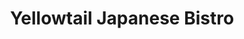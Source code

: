 ---
layout: place
title: "Yellowtail Japanese Bistro"
permalink: /new-jersey/fairfield/yellowtail-japanese-bistro.html
stateAbbr: NJ
stateName: New Jersey
cityName: Fairfield
seo:
  name: "Yellowtail Japanese Bistro"
  type: Restaurant
  links: null
description: "Yellowtail Japanese Bistro serves delicious sushi in Fairfield, New Jersey. Try fresh Japanese dishes for a great dining experience. Available for takeout, delivery, lunch, and dinner."
place_id: ChIJST_7qbUBw4kRSbAAxq05Yuo
photos:
  - name: >-
      places/ChIJST_7qbUBw4kRSbAAxq05Yuo/photos/AeeoHcLVHQJus8cEdDHe9_Sl_8lVeOnyG0kPpPAKYDUVUF4cdCaRTVnCrOs-HX0I_sGf7jEOkUXJSNe31t2squAoxC6o81fpByviSqnNPzMjlfkFyAhvDQffkgI0gY8ZdMoN1t_i9a9P1Guv_atGiytCsFUCsTkV2Z1ZQIujiE84P_146Tg05t0Q3DJ5E2HkJiij_ykixdh_0JcbIB7PHSkdxXhXpwjS056goZRn5UOinamsGei-lSVGMUWjuupRDfYOVjNvTKGHPuuzVnAQWizkn5VDHNX3YCP1hLCc3JeqszuOQw
    widthPx: 3024
    heightPx: 3292
    authorAttributions:
      - displayName: Yellowtail Japanese Bistro
        uri: https://maps.google.com/maps/contrib/114680126959944978804
        photoUri: >-
          https://lh3.googleusercontent.com/a-/ALV-UjWkl61ObNR3MECGGVdpeFpn80bx8Z-mfRfpNoIU2rGjH0yW6lX6=s100-p-k-no-mo
    flagContentUri: >-
      https://www.google.com/local/imagery/report/?cb_client=maps_api_places.places_api&image_key=!1e10!2sAF1QipOaFOJCIh7o1IHxvNry-fD2mFzbScTl_LlSf_7l&hl=en-US
    googleMapsUri: >-
      https://www.google.com/maps/place//data=!3m4!1e2!3m2!1sAF1QipOaFOJCIh7o1IHxvNry-fD2mFzbScTl_LlSf_7l!2e10!4m2!3m1!1s0x89c301b5a9fb3f49:0xea6239adc600b049
  - name: >-
      places/ChIJST_7qbUBw4kRSbAAxq05Yuo/photos/AeeoHcI8TInQ_Tqs-vqDcrmctM1ZMuro5WKnsnMzo9F2eOoPvVvYEVZh0bzMJvVYDOcGB01BzxM_5IWw8mpvMq_jaV_ELbxD_jgRkNK440Zje1pZ84TUj88Z9Bxp6nmZUhoqGa4YQsxognF_a9QDEbpvb4vSXpgUFRgBxY2Stv77njE9T1cT8d-rQv1-k0Z6VuPN7o3D_FBpaAhl0yQlT5Srf2dMNqM06Xjm_7HqdLjgss7B-cp01p9Fdgw8vVU0aEQX1no8SVTR5CRrGc5PWINu5fimYHv3lfo6TiHyi1d0ltx6HA
    widthPx: 3024
    heightPx: 4032
    authorAttributions:
      - displayName: Yellowtail Japanese Bistro
        uri: https://maps.google.com/maps/contrib/114680126959944978804
        photoUri: >-
          https://lh3.googleusercontent.com/a-/ALV-UjWkl61ObNR3MECGGVdpeFpn80bx8Z-mfRfpNoIU2rGjH0yW6lX6=s100-p-k-no-mo
    flagContentUri: >-
      https://www.google.com/local/imagery/report/?cb_client=maps_api_places.places_api&image_key=!1e10!2sAF1QipNaQe87vHBQb36bbQLQszEYsNzN23Hmi1hGhpL6&hl=en-US
    googleMapsUri: >-
      https://www.google.com/maps/place//data=!3m4!1e2!3m2!1sAF1QipNaQe87vHBQb36bbQLQszEYsNzN23Hmi1hGhpL6!2e10!4m2!3m1!1s0x89c301b5a9fb3f49:0xea6239adc600b049
  - name: >-
      places/ChIJST_7qbUBw4kRSbAAxq05Yuo/photos/AeeoHcI4H9b3RA8IAvUEF3c6Z_APZ89sIhQPbGi_xN8HKFl4MITk7c6I7IvulMB8oPFIK_6OE-PeNqT6J7y1SzrPFKhJSIkpY7tr6XJljgZ2Z3MlhZ2iIwsduRpr8FUXuReQL9n2_Hwa8Moy-VwmncW6FCcZxxPaEpNkUqSJR6jMHP8T_ZprXkFtZLeuDiQScVMIQ6M7Dg0KM-_xE5-ZpJiJw2yR8qu60qdZFAJnQeCombHrk0BLTHs9BmLDTLpdBVJYH8q8AOccwuC4Y0t2-yE-yxXMH87AFzVTOgy1yeqw95EFURBE4im1k1wnUM2uf6sPSwWIahhauZcjlj0b4-TErt13dfNjFaMd2Ml55cUja3KVARlC38PhnKJxLMfkaVq6vOjl5LhkPybfvJikxXxBEyTQxcqvWw16NJxQvKSYh4PSF5RQ
    widthPx: 4032
    heightPx: 2268
    authorAttributions:
      - displayName: Alex Jay
        uri: https://maps.google.com/maps/contrib/108218040800314890140
        photoUri: >-
          https://lh3.googleusercontent.com/a-/ALV-UjVIfckFTKgS_NNHhCFyGBgK7QUqUVZxeYOcSDf8hNp-dpI9VZC-yw=s100-p-k-no-mo
    flagContentUri: >-
      https://www.google.com/local/imagery/report/?cb_client=maps_api_places.places_api&image_key=!1e10!2sCIHM0ogKEICAgIC-_Jyl7gE&hl=en-US
    googleMapsUri: >-
      https://www.google.com/maps/place//data=!3m4!1e2!3m2!1sCIHM0ogKEICAgIC-_Jyl7gE!2e10!4m2!3m1!1s0x89c301b5a9fb3f49:0xea6239adc600b049
  - name: >-
      places/ChIJST_7qbUBw4kRSbAAxq05Yuo/photos/AeeoHcJWv3y6jQtLoXpClJeGTiULtj4Py4yxqm4v53v-yxea5BrXuyjj01f7Bp0bZOI7NnhSWgpkFFIOq95MM46rcSH8rKY6PTwocdplF673EAqBX9kTszrg7kUB37HDUZ-ygLyHlIK2mAXn2MePwLjzNPXRna_oQ3KJZvHJNaPlPRJP7RO-CRfEfopbxOdNj6At43Lwf0mU4xoHnv7i8Rud4d7SqU3gUIIzF3Zg4dsiZvFAg6-PlbMmaQ2JH4aRTZr-cVeqrZxVaBTqdUTbtWgs_ePKrmgRnQlL_mbNKOdifqGNadONYAHK-djE5BttM2NJMo7zskM7rmNMjG3N1ssA_NjZWbLwOb3UwvnlXzev7JnxxydjOIUvVwrRDwek2gkkUBp89ZlYk9-BD9utSqRuNxbURX4qkMsuRetZPxFYqaveP1ijnzp9qdRA9LZvErj6
    widthPx: 3818
    heightPx: 1848
    authorAttributions:
      - displayName: Sherry Ng
        uri: https://maps.google.com/maps/contrib/101995147494000305383
        photoUri: >-
          https://lh3.googleusercontent.com/a-/ALV-UjVdRy-QRSHH69lSM6M85O93Tfs6Xzl43tcNKjn1Ye82LnIfVYMgqA=s100-p-k-no-mo
    flagContentUri: >-
      https://www.google.com/local/imagery/report/?cb_client=maps_api_places.places_api&image_key=!1e10!2sCIABIhADycKzCRwc5mfVxgEAAPFe&hl=en-US
    googleMapsUri: >-
      https://www.google.com/maps/place//data=!3m4!1e2!3m2!1sCIABIhADycKzCRwc5mfVxgEAAPFe!2e10!4m2!3m1!1s0x89c301b5a9fb3f49:0xea6239adc600b049
  - name: >-
      places/ChIJST_7qbUBw4kRSbAAxq05Yuo/photos/AeeoHcJTDUx8Awimh2t8nKqW9DuhuRkNlMLGbtVmeeyTxcgrFEbEsV0JqtGmkQMzhcr_RAwGPTO-qKJJkIX-Bj8YRJTX_5gVr32gbnKs6_x7GQSbew7wuMS-_BWftMF7U5goNTGZyyS1mIP3PjQzdWDVBxTvkqQIVtmXWKkF3tfEsOQg74sECt2Yx2LZ6RkjR2iYq7rjysONz7-qhrMzCFkM0BrTHweJY0A-Ue3iGWvOkN_am-BJ_VJQ-poCO7Pvx4lfEALpjba27YgPWPVqIlbVxdUp43sHXT8qkFkeVk-lio3c6mdNzQkrGH5ONovZMSMEX7ErKmh7_l3ueZ1Q1OratGPYjUEOMloBGkSLcIajwpIoO-H5T5j-zkYvZ1t5vaejwxPHJXyHUxoHBTpEe4W985F96_FLG0zbst3Q5q_TQjqQDg
    widthPx: 4032
    heightPx: 3024
    authorAttributions:
      - displayName: Mirian
        uri: https://maps.google.com/maps/contrib/112369422829616589729
        photoUri: >-
          https://lh3.googleusercontent.com/a/ACg8ocJP_sP7xq2MJssStBTHuB6ZCzbC8RElz36gwFVpvwV_ZrIGMcg=s100-p-k-no-mo
    flagContentUri: >-
      https://www.google.com/local/imagery/report/?cb_client=maps_api_places.places_api&image_key=!1e10!2sCIHM0ogKEICAgIDTp5GcKw&hl=en-US
    googleMapsUri: >-
      https://www.google.com/maps/place//data=!3m4!1e2!3m2!1sCIHM0ogKEICAgIDTp5GcKw!2e10!4m2!3m1!1s0x89c301b5a9fb3f49:0xea6239adc600b049
  - name: >-
      places/ChIJST_7qbUBw4kRSbAAxq05Yuo/photos/AeeoHcISrottrH8FKvlS-aUAbQuZ_MiG-aU21ciSPVtVXNwYw-zArlF3AyIXf8ELedAbXp0LPQ3Z6jzW-acf3l4fVAYd3x0mtAmvp8kHX_2ieEcLNmLx81JWhtkSEQQwe9gUKcx1-hHcSj1Qf4G8FvqlRNOUPYhJC6QdiJS8hVA7TmhMkq_7s91zHXlEla-nZ2MQtLaJQTkzJeDGXMjDkHc9pjyMV_PEhfNY9Bs9_x1hXfxQUdFYZJODPs2eC22Cu-vfYR8XWf979BhVwqQVvpk-RC4jWQ-nz9a05-qyPbkAMBJH5x9V_vh5qr9yTU3MZB61_sCKbU4j71wc_ISN4kUrRThSJS34Afcdokt2Btryr6KaEKnl0_K5FwNPhxvJSCPJZI0unUrn8tCRPwwpQ3TZSbRITSQDT_4it9Rbpfg3ARMoh-GT
    widthPx: 4032
    heightPx: 3024
    authorAttributions:
      - displayName: Caitlyn Banzon
        uri: https://maps.google.com/maps/contrib/110764035292217738662
        photoUri: >-
          https://lh3.googleusercontent.com/a-/ALV-UjUf1ot2VP7AXpLHIEPeJP9unlGSI0EhrdQiJsxlpMLTQT4Xot5Z=s100-p-k-no-mo
    flagContentUri: >-
      https://www.google.com/local/imagery/report/?cb_client=maps_api_places.places_api&image_key=!1e10!2sCIHM0ogKEICAgID7ot2v8gE&hl=en-US
    googleMapsUri: >-
      https://www.google.com/maps/place//data=!3m4!1e2!3m2!1sCIHM0ogKEICAgID7ot2v8gE!2e10!4m2!3m1!1s0x89c301b5a9fb3f49:0xea6239adc600b049
  - name: >-
      places/ChIJST_7qbUBw4kRSbAAxq05Yuo/photos/AeeoHcKeVDsJDurvVbH4bttlPr6jSsqy5TZ2PpGV7aU_h7Ii8LcJ-ArY9wIoMK1bXd04bjgL_qRhmGA7Fx_57Hrsv4qiI-jk72nqNJrx1Jfh8c1s5HEzsWi6rT7l-nvtBm0297CPVUAiA0YnXi_4WGl9I7a7tPYtNvizKlGdssiFMb_6XzjNHM0r2_rSZIdbm5z8PG6I4YvTF3Rby84tfHScBE0gsLjIWcSp5iIRnL080b9ylU0EX4Dx4vnmH_YOsJInWVeGB0uNALjdorCXxlRAqKEQsg_r-7BthLAUqNcTuWITzg
    widthPx: 4608
    heightPx: 2592
    authorAttributions:
      - displayName: Yellowtail Japanese Bistro
        uri: https://maps.google.com/maps/contrib/114680126959944978804
        photoUri: >-
          https://lh3.googleusercontent.com/a-/ALV-UjWkl61ObNR3MECGGVdpeFpn80bx8Z-mfRfpNoIU2rGjH0yW6lX6=s100-p-k-no-mo
    flagContentUri: >-
      https://www.google.com/local/imagery/report/?cb_client=maps_api_places.places_api&image_key=!1e10!2sAF1QipMZTQ4Ighx-Cm-qju8UBB2u70t21Da5IA8Wb6Na&hl=en-US
    googleMapsUri: >-
      https://www.google.com/maps/place//data=!3m4!1e2!3m2!1sAF1QipMZTQ4Ighx-Cm-qju8UBB2u70t21Da5IA8Wb6Na!2e10!4m2!3m1!1s0x89c301b5a9fb3f49:0xea6239adc600b049
  - name: >-
      places/ChIJST_7qbUBw4kRSbAAxq05Yuo/photos/AeeoHcK-JGnS4eVTUTnHnR0f2xkOO8w8W2xb4OerVvb9ekFzVfTzingkwd62H2sdNWqUgrENRc7poYwgMen_Vro5f5XWq1aTS2AKgTO83Acza59tJtPd0Tj0vW7OvWspHNA5GRMxWhWfSYvgbbVH-gtnbrKhO9-d0hFuPPK3LPSxGyw7sZsWh2l4DwSVFjX_6ZM00zsx6pCLuXUQvsapnhnmu3Gw00om7quP_zOaw9Am1WGz8NZCIyOB81Ucfgax5Q_aFiQVUwPI_N9aud59jJtpFPFxXaCdpMclMsd7t_txrvO7xtT4Djfh7MTp3xSCYwHjfkAC_jOY3UHfpe2l9qO9rufDmNIN7IBNZVEfJwdCvpouWQOGqi7Lfu2oW0Of1PPCJZTCv44TZGLeEEHUqLlGJcfzWNh6SY9YMzcm-GNSsK-zUw
    widthPx: 3024
    heightPx: 4032
    authorAttributions:
      - displayName: Sonia Azevedo
        uri: https://maps.google.com/maps/contrib/106065646046441283855
        photoUri: >-
          https://lh3.googleusercontent.com/a-/ALV-UjXP2S9XxBRaJB43T1g4mANcl91OG8xb91NS1uti1irp8d5ybhA=s100-p-k-no-mo
    flagContentUri: >-
      https://www.google.com/local/imagery/report/?cb_client=maps_api_places.places_api&image_key=!1e10!2sCIHM0ogKEICAgICv8rbrMw&hl=en-US
    googleMapsUri: >-
      https://www.google.com/maps/place//data=!3m4!1e2!3m2!1sCIHM0ogKEICAgICv8rbrMw!2e10!4m2!3m1!1s0x89c301b5a9fb3f49:0xea6239adc600b049
  - name: >-
      places/ChIJST_7qbUBw4kRSbAAxq05Yuo/photos/AeeoHcJisU5-LZZJj-CNPDsA2T26cl-cYN4GlmxxK6jGEWhLo-iCaSl-g8Tn_tqRWEqeR8uyz-EeJSBrShCGTuHvjFp4-WVnc210rS23x2eyV4SkuOfmCOwwo1wjjTmRGVeiBPsJqB7b2tV7vpyiCoCfVVpGaiuFmV9UBxfwzM2kh80TOW22XFhDDyqa6pZkNEGkk6hvfM7qTQoqKaInoP1rwsytf8W3pWFEbC7H6fabMVVLbyeN5F3zI9sdD8tjO8gXid1VUsrmbOfUoGbTspzEDZkp_-AB6qVGrXlfsY-htT8Ghg
    widthPx: 3024
    heightPx: 4032
    authorAttributions:
      - displayName: Yellowtail Japanese Bistro
        uri: https://maps.google.com/maps/contrib/114680126959944978804
        photoUri: >-
          https://lh3.googleusercontent.com/a-/ALV-UjWkl61ObNR3MECGGVdpeFpn80bx8Z-mfRfpNoIU2rGjH0yW6lX6=s100-p-k-no-mo
    flagContentUri: >-
      https://www.google.com/local/imagery/report/?cb_client=maps_api_places.places_api&image_key=!1e10!2sAF1QipOEUZxFLzwrBAbWx2ZOrYYCiozzccxztwgj_Pck&hl=en-US
    googleMapsUri: >-
      https://www.google.com/maps/place//data=!3m4!1e2!3m2!1sAF1QipOEUZxFLzwrBAbWx2ZOrYYCiozzccxztwgj_Pck!2e10!4m2!3m1!1s0x89c301b5a9fb3f49:0xea6239adc600b049
  - name: >-
      places/ChIJST_7qbUBw4kRSbAAxq05Yuo/photos/AeeoHcKw5lRnZIodEvyPlEAxFGy_GfNJLZowGUJ2ulDKaz9BEu8xdi4xUJSjI393WK2NGLQR2YS4sIrTZPjOY2W21nAKK_stkT2xUVhkHeqs-irz4YDDZHHrbNyLcsMl38Zy2YYF7ThF4QxyqiG5PuyjsoYQIdl7pLFu4GiPvsHN2OPK5HW9LMJBiEgTeexn5aaxMXF5gLzYDdFcsJ2GoGeqRQOu6dQF6HkCdvI-yg_DUs7uAcIhuCnNX7_ucYb0Yn__x1_D6-wSole4uTQ-El4KZNC-F2ZfWqOZwfVho6iDf7G0zgZ-j5JF2_lyNj3JK8fCurb6wtdQjfWbNZooAa9kPb3lp3RuqCvxLDf9kVjfgYaoLAigieyF2XFw7kJCsjiiyeWJqb44KaNeTvFqGL7OVjB0oV6hJ8ANX_urGfgFymjSwE_4
    widthPx: 3024
    heightPx: 4032
    authorAttributions:
      - displayName: Kathleen Andrews
        uri: https://maps.google.com/maps/contrib/113638153271372675302
        photoUri: >-
          https://lh3.googleusercontent.com/a-/ALV-UjXv3a7HJ-eJCN9OLsu4sncIA3b6g9J_NqjJxf7Z1X7FM4vEctWC=s100-p-k-no-mo
    flagContentUri: >-
      https://www.google.com/local/imagery/report/?cb_client=maps_api_places.places_api&image_key=!1e10!2sCIHM0ogKEICAgIDbrNSskwE&hl=en-US
    googleMapsUri: >-
      https://www.google.com/maps/place//data=!3m4!1e2!3m2!1sCIHM0ogKEICAgIDbrNSskwE!2e10!4m2!3m1!1s0x89c301b5a9fb3f49:0xea6239adc600b049
address: 397 US-46 Suite H, Fairfield, NJ 07004, USA
street: 397 US-46 Suite H
city: Fairfield
state: NJ
zip: '07004'
country: USA
neighborhood: null
latitude: '40.883285'
longitude: '-74.290269'
accessibility_options:
  wheelchairAccessibleParking: true
  wheelchairAccessibleEntrance: true
  wheelchairAccessibleRestroom: true
  wheelchairAccessibleSeating: true
business_status: OPERATIONAL
name: Yellowtail Japanese Bistro
google_maps_links:
  directionsUri: >-
    https://www.google.com/maps/dir//''/data=!4m7!4m6!1m1!4e2!1m2!1m1!1s0x89c301b5a9fb3f49:0xea6239adc600b049!3e0
  placeUri: https://maps.google.com/?cid=16889124971106840649
  writeAReviewUri: >-
    https://www.google.com/maps/place//data=!4m3!3m2!1s0x89c301b5a9fb3f49:0xea6239adc600b049!12e1
  reviewsUri: >-
    https://www.google.com/maps/place//data=!4m4!3m3!1s0x89c301b5a9fb3f49:0xea6239adc600b049!9m1!1b1
  photosUri: >-
    https://www.google.com/maps/place//data=!4m3!3m2!1s0x89c301b5a9fb3f49:0xea6239adc600b049!10e5
primary_type: Japanese Restaurant
opening_hours:
  regular: null
  current: null
secondary_opening_hours:
  regular:
    weekdayDescriptions: null
    type: null
  current:
    weekdayDescriptions: null
    type: null
phone: (201) 408-9292
price_level: PRICE_LEVEL_MODERATE
price_range: $20 &ndash; $30
rating: '4.8'
rating_count: 0
website: null
reviews:
  - name: >-
      places/ChIJST_7qbUBw4kRSbAAxq05Yuo/reviews/ChZDSUhNMG9nS0VJQ0FnSUMza09EZVJREAE
    relativePublishTimeDescription: 5 months ago
    rating: 5
    text:
      text: >-
        I’m quite impressed with Yellowtail. You’d never know it looking at it
        from the outside but this place is fantastic. Google has it as a high 4,
        and I have to agree. First ambiance/atmosphere, rated this a five, It is
        nicely decorated with wall painting and nice lighting. The music playing
        was very nice as well. Second the service, our server was pleasant and
        very attentive, and the sushi chefs seemed to take great care with
        preparation of the meal. Third, the food. The food was delicious, we
        ordered a salmon don, a sashimi regular, shumai, and a Kani salad. All
        were delicious and the selection of sashimi was great. Overall five
        stars.
      languageCode: en
    originalText:
      text: >-
        I’m quite impressed with Yellowtail. You’d never know it looking at it
        from the outside but this place is fantastic. Google has it as a high 4,
        and I have to agree. First ambiance/atmosphere, rated this a five, It is
        nicely decorated with wall painting and nice lighting. The music playing
        was very nice as well. Second the service, our server was pleasant and
        very attentive, and the sushi chefs seemed to take great care with
        preparation of the meal. Third, the food. The food was delicious, we
        ordered a salmon don, a sashimi regular, shumai, and a Kani salad. All
        were delicious and the selection of sashimi was great. Overall five
        stars.
      languageCode: en
    authorAttribution:
      displayName: Brad Ev
      uri: https://www.google.com/maps/contrib/108040260541396686835/reviews
      photoUri: >-
        https://lh3.googleusercontent.com/a/ACg8ocIBomLtiVFZ4gBvsyfDgWj7hw35MwrrhzOw7moUyaPHXT11kw=s128-c0x00000000-cc-rp-mo-ba4
    publishTime: '2024-11-01T22:36:03.384285Z'
    flagContentUri: >-
      https://www.google.com/local/review/rap/report?postId=ChZDSUhNMG9nS0VJQ0FnSUMza09EZVJREAE&d=17924085&t=1
    googleMapsUri: >-
      https://www.google.com/maps/reviews/data=!4m6!14m5!1m4!2m3!1sChZDSUhNMG9nS0VJQ0FnSUMza09EZVJREAE!2m1!1s0x89c301b5a9fb3f49:0xea6239adc600b049
  - name: >-
      places/ChIJST_7qbUBw4kRSbAAxq05Yuo/reviews/ChdDSUhNMG9nS0VJQ0FnSURQb1lib29RRRAB
    relativePublishTimeDescription: 4 months ago
    rating: 5
    text:
      text: >-
        Needed a new local sushi spot and I was pleasantly surprised by this
        one. Came in on a Sunday night without reservations and were seated
        right away. Everything was very good. We ordered the tempura platter as
        an appetizer which came with w pieces of shrimp, a sweet potato, a
        zucchini, an onion ring and a carrot. We had few specialty rolls (#36,
        #1, #6). I appreciated they had pictures next to their specialty rolls.
        My only gripe was that the fish on one of the rolls was really cold. We
        also ordered  sashimi. The fatty tuna and salmon were actually my
        favorites. They only have bottled water for purchase so we just ended up
        getting green tea which was at no cost. For dessert we had matcha mochi
        and vanilla fried ice cream which was a perfect way to end the meal.
      languageCode: en
    originalText:
      text: >-
        Needed a new local sushi spot and I was pleasantly surprised by this
        one. Came in on a Sunday night without reservations and were seated
        right away. Everything was very good. We ordered the tempura platter as
        an appetizer which came with w pieces of shrimp, a sweet potato, a
        zucchini, an onion ring and a carrot. We had few specialty rolls (#36,
        #1, #6). I appreciated they had pictures next to their specialty rolls.
        My only gripe was that the fish on one of the rolls was really cold. We
        also ordered  sashimi. The fatty tuna and salmon were actually my
        favorites. They only have bottled water for purchase so we just ended up
        getting green tea which was at no cost. For dessert we had matcha mochi
        and vanilla fried ice cream which was a perfect way to end the meal.
      languageCode: en
    authorAttribution:
      displayName: Jocelyn Lee
      uri: https://www.google.com/maps/contrib/117980597988889096936/reviews
      photoUri: >-
        https://lh3.googleusercontent.com/a-/ALV-UjVLQeNQ-TexSlLMOcXPlECXO5UswY9rQSnqhi5GxYxS0oVCM4fj5A=s128-c0x00000000-cc-rp-mo-ba5
    publishTime: '2024-12-03T02:14:22.128177Z'
    flagContentUri: >-
      https://www.google.com/local/review/rap/report?postId=ChdDSUhNMG9nS0VJQ0FnSURQb1lib29RRRAB&d=17924085&t=1
    googleMapsUri: >-
      https://www.google.com/maps/reviews/data=!4m6!14m5!1m4!2m3!1sChdDSUhNMG9nS0VJQ0FnSURQb1lib29RRRAB!2m1!1s0x89c301b5a9fb3f49:0xea6239adc600b049
  - name: >-
      places/ChIJST_7qbUBw4kRSbAAxq05Yuo/reviews/ChdDSUhNMG9nS0VJQ0FnTURRaE5MX3N3RRAB
    relativePublishTimeDescription: a month ago
    rating: 5
    text:
      text: >-
        Love Yellowtail Sushi…. Sushi is always fresh and very good…. Cute
        little place and love to go on Wednesday or Saturday for the “buy two
        and get a roll free” deal!  Highly recommend!
      languageCode: en
    originalText:
      text: >-
        Love Yellowtail Sushi…. Sushi is always fresh and very good…. Cute
        little place and love to go on Wednesday or Saturday for the “buy two
        and get a roll free” deal!  Highly recommend!
      languageCode: en
    authorAttribution:
      displayName: Jill Pantaleo
      uri: https://www.google.com/maps/contrib/107472964304753401179/reviews
      photoUri: >-
        https://lh3.googleusercontent.com/a/ACg8ocJ03FqUsRaC7QnrH31OxOizb_kL7M3NCqUi9UiNM9hKTs68rQ=s128-c0x00000000-cc-rp-mo
    publishTime: '2025-03-08T23:10:58.733097Z'
    flagContentUri: >-
      https://www.google.com/local/review/rap/report?postId=ChdDSUhNMG9nS0VJQ0FnTURRaE5MX3N3RRAB&d=17924085&t=1
    googleMapsUri: >-
      https://www.google.com/maps/reviews/data=!4m6!14m5!1m4!2m3!1sChdDSUhNMG9nS0VJQ0FnTURRaE5MX3N3RRAB!2m1!1s0x89c301b5a9fb3f49:0xea6239adc600b049
  - name: >-
      places/ChIJST_7qbUBw4kRSbAAxq05Yuo/reviews/ChdDSUhNMG9nS0VJQ0FnTUNReFBMZDV3RRAB
    relativePublishTimeDescription: a month ago
    rating: 5
    text:
      text: >-
        This is my new Sushi Ramen spot everything was spectacular, the pizza
        sushi the Bulgogi Ramen, Crab Passion real mango on the Caribbean 🫶🏽
      languageCode: en
    originalText:
      text: >-
        This is my new Sushi Ramen spot everything was spectacular, the pizza
        sushi the Bulgogi Ramen, Crab Passion real mango on the Caribbean 🫶🏽
      languageCode: en
    authorAttribution:
      displayName: Bryant Venegas
      uri: https://www.google.com/maps/contrib/115340653625065763169/reviews
      photoUri: >-
        https://lh3.googleusercontent.com/a-/ALV-UjUHBe_VW4C92_-mfEt-MkRk6PCl0lOCqiatUMbsh0-4pDlcPR_5=s128-c0x00000000-cc-rp-mo
    publishTime: '2025-03-02T01:17:53.751870Z'
    flagContentUri: >-
      https://www.google.com/local/review/rap/report?postId=ChdDSUhNMG9nS0VJQ0FnTUNReFBMZDV3RRAB&d=17924085&t=1
    googleMapsUri: >-
      https://www.google.com/maps/reviews/data=!4m6!14m5!1m4!2m3!1sChdDSUhNMG9nS0VJQ0FnTUNReFBMZDV3RRAB!2m1!1s0x89c301b5a9fb3f49:0xea6239adc600b049
  - name: >-
      places/ChIJST_7qbUBw4kRSbAAxq05Yuo/reviews/ChdDSUhNMG9nS0VJQ0FnSURUcDVHY2l3RRAB
    relativePublishTimeDescription: 10 months ago
    rating: 5
    text:
      text: >-
        My boyfriend introduced me to this place about a year ago when he lived
        in Fairfield. We moved to Linden and now we take a weekly trip to this
        place, honestly has been the best sushi place we’ve found. Its about 35
        mins to an hour drive(depending on traffic) but its worth it. Their
        sushi boats are so freaking cute and honestly the prices for the amount
        of sushi and quality are is great.
      languageCode: en
    originalText:
      text: >-
        My boyfriend introduced me to this place about a year ago when he lived
        in Fairfield. We moved to Linden and now we take a weekly trip to this
        place, honestly has been the best sushi place we’ve found. Its about 35
        mins to an hour drive(depending on traffic) but its worth it. Their
        sushi boats are so freaking cute and honestly the prices for the amount
        of sushi and quality are is great.
      languageCode: en
    authorAttribution:
      displayName: Mirian
      uri: https://www.google.com/maps/contrib/112369422829616589729/reviews
      photoUri: >-
        https://lh3.googleusercontent.com/a/ACg8ocJP_sP7xq2MJssStBTHuB6ZCzbC8RElz36gwFVpvwV_ZrIGMcg=s128-c0x00000000-cc-rp-mo
    publishTime: '2024-05-28T23:27:56.981606Z'
    flagContentUri: >-
      https://www.google.com/local/review/rap/report?postId=ChdDSUhNMG9nS0VJQ0FnSURUcDVHY2l3RRAB&d=17924085&t=1
    googleMapsUri: >-
      https://www.google.com/maps/reviews/data=!4m6!14m5!1m4!2m3!1sChdDSUhNMG9nS0VJQ0FnSURUcDVHY2l3RRAB!2m1!1s0x89c301b5a9fb3f49:0xea6239adc600b049
parking_options:
  freeParkingLot: true
  freeStreetParking: true
  valetParking: false
payment_options:
  acceptsCreditCards: true
  acceptsDebitCards: true
  acceptsCashOnly: false
  acceptsNfc: true
allow_dogs: null
curbside_pickup: false
delivery: true
dine_in: true
good_for_children: true
good_for_groups: null
good_for_sports: null
live_music: false
menu_for_children: null
outdoor_seating: false
reservable: true
restroom: true
serves_beer: false
serves_breakfast: null
serves_brunch: null
serves_cocktails: false
serves_coffee: null
serves_dinner: true
serves_dessert: true
serves_lunch: true
serves_vegetarian_food: null
serves_wine: false
takeout: true
update_category: essentials
summary: null

---